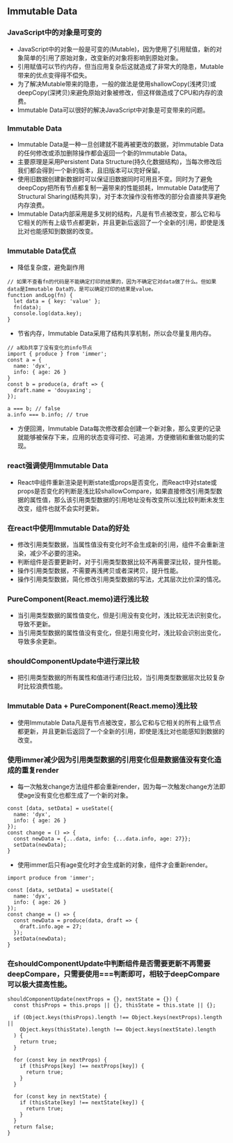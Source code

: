 ## Immutable Data
### JavaScript中的对象是可变的
- JavaScript中的对象一般是可变的(Mutable)，因为使用了引用赋值，新的对象简单的引用了原始对象，改变新的对象将影响到原始对象。
- 引用赋值可以节约内存，但当应用复杂后这就造成了非常大的隐患，Mutable带来的优点变得得不偿失。
- 为了解决Mutable带来的隐患，一般的做法是使用shallowCopy(浅拷贝)或deepCopy(深拷贝)来避免原始对象被修改，但这样做造成了CPU和内存的浪费。
- Immutable Data可以很好的解决JavaScript中对象是可变带来的问题。
### Immutable Data
- Immutable Data是一种一旦创建就不能再被更改的数据，对Immutable Data的任何修改或添加删除操作都会返回一个新的Immutable Data。
- 主要原理是采用Persistent Data Structure(持久化数据结构)，当每次修改后我们都会得到一个新的版本，且旧版本可以完好保留。
- 使用旧数据创建新数据时可以保证旧数据同时可用且不变。同时为了避免deepCopy把所有节点都复制一遍带来的性能损耗，Immutable Data使用了Structural Sharing(结构共享)，对于本次操作没有修改的部分会直接共享避免内存浪费。
- Immutable Data内部采用是多叉树的结构，凡是有节点被改变，那么它和与它相关的所有上级节点都更新，并且更新后返回了一个全新的引用，即使是浅比对也能感知到数据的改变。
### Immutable Data优点
- 降低复杂度，避免副作用
```
// 如果不查看fn的代码是不能确定打印的结果的，因为不确定它对data做了什么。但如果data是Immutable Data的，是可以确定打印的结果是value。
function andLog(fn) {
  let data = { key: 'value' };
  fn(data);
  console.log(data.key);
}
```
- 节省内存，Immutable Data采用了结构共享机制，所以会尽量复用内存。
```
// a和b共享了没有变化的info节点
import { produce } from 'immer';
const a = {
  name: 'dyx',
  info: { age: 26 }
}
const b = produce(a, draft => {
  draft.name = 'douyaxing';
});

a === b; // false
a.info === b.info; // true
```
- 方便回溯，Immutable Data每次修改都会创建一个新对象，那么变更的记录就能够被保存下来，应用的状态变得可控、可追溯，方便撤销和重做功能的实现。
### react强调使用Immutable Data
- React中组件重新渲染是判断state或props是否变化，而React中对state或props是否变化的判断是浅比较shallowCompare，如果直接修改引用类型数据的属性值，那么该引用类型数据的引用地址没有改变所以浅比较判断未发生改变，组件也就不会实时更新。
### 在react中使用Immutable Data的好处
- 修改引用类型数据，当属性值没有变化时不会生成新的引用，组件不会重新渲染，减少不必要的渲染。
- 判断组件是否要更新时，对于引用类型数据比较不再需要深比较，提升性能。
- 操作引用类型数据，不需要再浅拷贝或者深拷贝，提升性能。
- 操作引用类型数据，简化修改引用类型数据的写法，尤其层次比价深的情况。
### PureComponent(React.memo)进行浅比较
- 当引用类型数据的属性值变化，但是引用没有变化时，浅比较无法识别变化，导致不更新。
- 当引用类型数据的属性值没有变化，但是引用变化时，浅比较会识别出变化，导致多余更新。
### shouldComponentUpdate中进行深比较
- 把引用类型数据的所有属性和值进行递归比较，当引用类型数据层次比较复杂时比较浪费性能。
### Immutable Data + PureComponent(React.memo)浅比较
- 使用Immutable Data凡是有节点被改变，那么它和与它相关的所有上级节点都更新，并且更新后返回了一个全新的引用，即使是浅比对也能感知到数据的改变。
### 使用immer减少因为引用类型数据的引用变化但是数据值没有变化造成的重复render
- 每一次触发change方法组件都会重新render，因为每一次触发change方法即使age没有变化也都生成了一个新的对象。
```
const [data, setData] = useState({
  name: 'dyx',
  info: { age: 26 }
});
const change = () => {
  const newData = {...data, info: {...data.info, age: 27}};
  setData(newData);
}
```
- 使用immer后只有age变化时才会生成新的对象，组件才会重新render。
```
import produce from 'immer';

const [data, setData] = useState({
  name: 'dyx',
  info: { age: 26 }
});
const change = () => {
  const newData = produce(data, draft => {
    draft.info.age = 27;
  });
  setData(newData);
}
```
### 在shouldComponentUpdate中判断组件是否需要更新不再需要deepCompare，只需要使用===判断即可，相较于deepCompare可以极大提高性能。
```
shouldComponentUpdate(nextProps = {}, nextState = {}) {
  const thisProps = this.props || {}, thisState = this.state || {};

  if (Object.keys(thisProps).length !== Object.keys(nextProps).length ||
    Object.keys(thisState).length !== Object.keys(nextState).length
  ) {
    return true;
  }

  for (const key in nextProps) {
    if (thisProps[key] !== nextProps[key]) {
      return true;
    }
  }

  for (const key in nextState) {
    if (thisState[key] !== nextState[key]) {
      return true;
    }
  }
  return false;
}
```